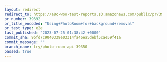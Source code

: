 ```yaml
---
layout: redirect
redirect_to: https://a8c-woo-test-reports.s3.amazonaws.com/public/pr/39392/e2e/index.html
pr_number: 39392
pr_title_encoded: "Using+PhotoRoom+for+background+removal"
pr_test_type: e2e
last_published: "2023-07-25 01:38:42 +0000"
commit_sha: 9bfd7c9040339e03314fa46ea5debf5cae59f41a
commit_message: ""
branch_name: try/photo-room-api-39350
passed: true
---
```

